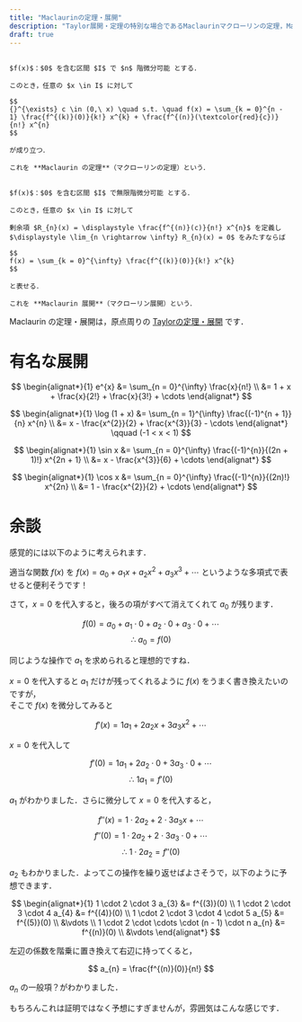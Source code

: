 ```yaml
---
title: "Maclaurinの定理・展開"
description: "Taylor展開・定理の特別な場合であるMaclaurinマクローリンの定理，Maclaurinマクローリン展開について纏めました．有名な展開の公式の一覧も載せています．"
draft: true
---
```


~~~theorem:Maclaurinの定理

$f(x)$：$0$ を含む区間 $I$ で $n$ 階微分可能 とする．

このとき，任意の $x \in I$ に対して

$$
{}^{\exists} c \in (0,\ x) \quad s.t. \quad f(x) = \sum_{k = 0}^{n - 1} \frac{f^{(k)}(0)}{k!} x^{k} + \frac{f^{(n)}(\textcolor{red}{c})}{n!} x^{n}
$$

が成り立つ．

これを **Maclaurin の定理**（マクローリンの定理）という．

~~~

~~~theorem:Maclaurin展開

$f(x)$：$0$ を含む区間 $I$ で無限階微分可能 とする．

このとき，任意の $x \in I$ に対して

剰余項 $R_{n}(x) = \displaystyle \frac{f^{(n)}(c)}{n!} x^{n}$ を定義し $\displaystyle \lim_{n \rightarrow \infty} R_{n}(x) = 0$ をみたすならば

$$
f(x) = \sum_{k = 0}^{\infty} \frac{f^{(k)}(0)}{k!} x^{k}
$$

と表せる．

これを **Maclaurin 展開**（マクローリン展開）という．

~~~

Maclaurin の定理・展開は，原点周りの [Taylorの定理・展開](/mathematics/analysis/differential/taylor-theorem-and-series) です．

# 有名な展開

$$
\begin{alignat*}{1}
    e^{x} &= \sum_{n = 0}^{\infty} \frac{x}{n!} \\
          &= 1 + x + \frac{x}{2!} + \frac{x}{3!} + \cdots
\end{alignat*}
$$

$$
\begin{alignat*}{1}
    \log (1 + x) &= \sum_{n = 1}^{\infty} \frac{(-1)^{n + 1}}{n} x^{n} \\
                 &= x - \frac{x^{2}}{2} + \frac{x^{3}}{3} - \cdots
\end{alignat*}
\qquad (-1 < x < 1)
$$

$$
\begin{alignat*}{1}
    \sin x &= \sum_{n = 0}^{\infty} \frac{(-1)^{n}}{(2n + 1)!} x^{2n + 1} \\
           &= x - \frac{x^{3}}{6} + \cdots
\end{alignat*}
$$

$$
\begin{alignat*}{1}
    \cos x &= \sum_{n = 0}^{\infty} \frac{(-1)^{n}}{(2n)!} x^{2n} \\
           &= 1 - \frac{x^{2}}{2} + \cdots
\end{alignat*}
$$

# 余談

感覚的には以下のように考えられます．

適当な関数 $f(x)$ を $f(x) = a_{0} + a_{1} x + a_{2} x^{2} + a_{3} x^{3} + \cdots$ というような多項式で表せると便利そうです！

さて，$x = 0$ を代入すると，後ろの項がすべて消えてくれて $a_{0}$ が残ります．

$$
f(0) = a_{0} + a_{1} \cdot 0 + a_{2} \cdot 0 + a_{3} \cdot 0 + \cdots
$$
$$
\therefore ~ a_{0} = f(0)
$$

同じような操作で $a_{1}$ を求められると理想的ですね．

$x = 0$ を代入すると $a_{1}$ だけが残ってくれるように $f(x)$ をうまく書き換えたいのですが，  
そこで $f(x)$ を微分してみると

$$
f'(x) = 1 a_{1} + 2 a_{2} x + 3 a_{3} x^{2} + \cdots
$$

$x = 0$ を代入して

$$
f'(0) = 1 a_{1} + 2 a_{2} \cdot 0 + 3 a_{3} \cdot 0 + \cdots
$$
$$
\therefore ~ 1 a_{1} = f'(0)
$$

$a_{1}$ がわかりました．さらに微分して $x = 0$ を代入すると，

$$
f''(x) = 1 \cdot 2 a_{2} + 2 \cdot 3 a_{3} x + \cdots
$$
$$
f''(0) = 1 \cdot 2 a_{2} + 2 \cdot 3 a_{3} \cdot 0 + \cdots
$$
$$
\therefore ~ 1 \cdot 2 a_{2} = f''(0)
$$

$a_{2}$ もわかりました．よってこの操作を繰り返せばよさそうで，以下のように予想できます．

$$
\begin{alignat*}{1}
                               1 \cdot 2 \cdot 3 a_{3} &= f^{(3)}(0) \\
                       1 \cdot 2 \cdot 3 \cdot 4 a_{4} &= f^{(4)}(0) \\
               1 \cdot 2 \cdot 3 \cdot 4 \cdot 5 a_{5} &= f^{(5)}(0) \\
                                                       &\vdots \\
    1 \cdot 2 \cdot \cdots \cdot (n - 1) \cdot n a_{n} &= f^{(n)}(0) \\
                                                       &\vdots
\end{alignat*}
$$

左辺の係数を階乗に置き換えて右辺に持ってくると，

$$
a_{n} = \frac{f^{(n)}(0)}{n!}
$$

$a_{n}$ の一般項？がわかりました．

もちろんこれは証明ではなく予想にすぎませんが，雰囲気はこんな感じです．
